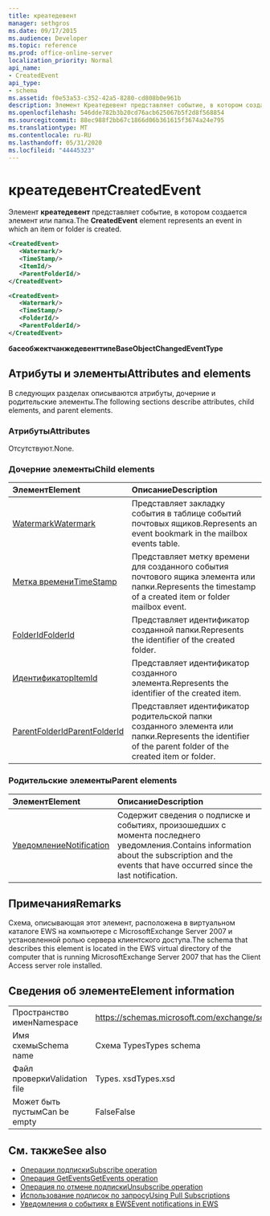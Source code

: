 ```yaml
---
title: креатедевент
manager: sethgros
ms.date: 09/17/2015
ms.audience: Developer
ms.topic: reference
ms.prod: office-online-server
localization_priority: Normal
api_name:
- CreatedEvent
api_type:
- schema
ms.assetid: f0e53a53-c352-42a5-8280-cd808b0e961b
description: Элемент Креатедевент представляет событие, в котором создается элемент или папка.
ms.openlocfilehash: 546dde782b3b20cd76acb625067b5f2d8f568854
ms.sourcegitcommit: 88ec988f2bb67c1866d06b361615f3674a24e795
ms.translationtype: MT
ms.contentlocale: ru-RU
ms.lasthandoff: 05/31/2020
ms.locfileid: "44445323"
---
```

# <a name="createdevent"></a><span data-ttu-id="36545-103">креатедевент</span><span class="sxs-lookup"><span data-stu-id="36545-103">CreatedEvent</span></span>

<span data-ttu-id="36545-104">Элемент **креатедевент** представляет событие, в котором создается элемент или папка.</span><span class="sxs-lookup"><span data-stu-id="36545-104">The **CreatedEvent** element represents an event in which an item or folder is created.</span></span> 
  
```xml
<CreatedEvent>
   <Watermark/>
   <TimeStamp/>
   <ItemId/>
   <ParentFolderId/>
</CreatedEvent>
```

```xml
<CreatedEvent>
   <Watermark/>
   <TimeStamp/>
   <FolderId/>
   <ParentFolderId/>
</CreatedEvent>
```

<span data-ttu-id="36545-105">**басеобжектчанжедевенттипе**</span><span class="sxs-lookup"><span data-stu-id="36545-105">**BaseObjectChangedEventType**</span></span>

## <a name="attributes-and-elements"></a><span data-ttu-id="36545-106">Атрибуты и элементы</span><span class="sxs-lookup"><span data-stu-id="36545-106">Attributes and elements</span></span>

<span data-ttu-id="36545-107">В следующих разделах описываются атрибуты, дочерние и родительские элементы.</span><span class="sxs-lookup"><span data-stu-id="36545-107">The following sections describe attributes, child elements, and parent elements.</span></span>
  
### <a name="attributes"></a><span data-ttu-id="36545-108">Атрибуты</span><span class="sxs-lookup"><span data-stu-id="36545-108">Attributes</span></span>

<span data-ttu-id="36545-109">Отсутствуют.</span><span class="sxs-lookup"><span data-stu-id="36545-109">None.</span></span>
  
### <a name="child-elements"></a><span data-ttu-id="36545-110">Дочерние элементы</span><span class="sxs-lookup"><span data-stu-id="36545-110">Child elements</span></span>

|<span data-ttu-id="36545-111">**Элемент**</span><span class="sxs-lookup"><span data-stu-id="36545-111">**Element**</span></span>|<span data-ttu-id="36545-112">**Описание**</span><span class="sxs-lookup"><span data-stu-id="36545-112">**Description**</span></span>|
|:-----|:-----|
|[<span data-ttu-id="36545-113">Watermark</span><span class="sxs-lookup"><span data-stu-id="36545-113">Watermark</span></span>](watermark.md) <br/> |<span data-ttu-id="36545-114">Представляет закладку события в таблице событий почтовых ящиков.</span><span class="sxs-lookup"><span data-stu-id="36545-114">Represents an event bookmark in the mailbox events table.</span></span>  <br/> |
|[<span data-ttu-id="36545-115">Метка времени</span><span class="sxs-lookup"><span data-stu-id="36545-115">TimeStamp</span></span>](timestamp.md) <br/> |<span data-ttu-id="36545-116">Представляет метку времени для созданного события почтового ящика элемента или папки.</span><span class="sxs-lookup"><span data-stu-id="36545-116">Represents the timestamp of a created item or folder mailbox event.</span></span>  <br/> |
|[<span data-ttu-id="36545-117">FolderId</span><span class="sxs-lookup"><span data-stu-id="36545-117">FolderId</span></span>](folderid.md) <br/> |<span data-ttu-id="36545-118">Представляет идентификатор созданной папки.</span><span class="sxs-lookup"><span data-stu-id="36545-118">Represents the identifier of the created folder.</span></span>  <br/> |
|[<span data-ttu-id="36545-119">Идентификатор</span><span class="sxs-lookup"><span data-stu-id="36545-119">ItemId</span></span>](itemid.md) <br/> |<span data-ttu-id="36545-120">Представляет идентификатор созданного элемента.</span><span class="sxs-lookup"><span data-stu-id="36545-120">Represents the identifier of the created item.</span></span>  <br/> |
|[<span data-ttu-id="36545-121">ParentFolderId</span><span class="sxs-lookup"><span data-stu-id="36545-121">ParentFolderId</span></span>](parentfolderid.md) <br/> |<span data-ttu-id="36545-122">Представляет идентификатор родительской папки созданного элемента или папки.</span><span class="sxs-lookup"><span data-stu-id="36545-122">Represents the identifier of the parent folder of the created item or folder.</span></span>  <br/> |
   
### <a name="parent-elements"></a><span data-ttu-id="36545-123">Родительские элементы</span><span class="sxs-lookup"><span data-stu-id="36545-123">Parent elements</span></span>

|<span data-ttu-id="36545-124">**Элемент**</span><span class="sxs-lookup"><span data-stu-id="36545-124">**Element**</span></span>|<span data-ttu-id="36545-125">**Описание**</span><span class="sxs-lookup"><span data-stu-id="36545-125">**Description**</span></span>|
|:-----|:-----|
|[<span data-ttu-id="36545-126">Уведомление</span><span class="sxs-lookup"><span data-stu-id="36545-126">Notification</span></span>](notification-ex15websvcsotherref.md) <br/> |<span data-ttu-id="36545-127">Содержит сведения о подписке и событиях, произошедших с момента последнего уведомления.</span><span class="sxs-lookup"><span data-stu-id="36545-127">Contains information about the subscription and the events that have occurred since the last notification.</span></span>  <br/> |
   
## <a name="remarks"></a><span data-ttu-id="36545-128">Примечания</span><span class="sxs-lookup"><span data-stu-id="36545-128">Remarks</span></span>

<span data-ttu-id="36545-129">Схема, описывающая этот элемент, расположена в виртуальном каталоге EWS на компьютере с MicrosoftExchange Server 2007 и установленной ролью сервера клиентского доступа.</span><span class="sxs-lookup"><span data-stu-id="36545-129">The schema that describes this element is located in the EWS virtual directory of the computer that is running MicrosoftExchange Server 2007 that has the Client Access server role installed.</span></span>
  
## <a name="element-information"></a><span data-ttu-id="36545-130">Сведения об элементе</span><span class="sxs-lookup"><span data-stu-id="36545-130">Element information</span></span>

|||
|:-----|:-----|
|<span data-ttu-id="36545-131">Пространство имен</span><span class="sxs-lookup"><span data-stu-id="36545-131">Namespace</span></span>  <br/> |https://schemas.microsoft.com/exchange/services/2006/types  <br/> |
|<span data-ttu-id="36545-132">Имя схемы</span><span class="sxs-lookup"><span data-stu-id="36545-132">Schema name</span></span>  <br/> |<span data-ttu-id="36545-133">Схема Types</span><span class="sxs-lookup"><span data-stu-id="36545-133">Types schema</span></span>  <br/> |
|<span data-ttu-id="36545-134">Файл проверки</span><span class="sxs-lookup"><span data-stu-id="36545-134">Validation file</span></span>  <br/> |<span data-ttu-id="36545-135">Types. xsd</span><span class="sxs-lookup"><span data-stu-id="36545-135">Types.xsd</span></span>  <br/> |
|<span data-ttu-id="36545-136">Может быть пустым</span><span class="sxs-lookup"><span data-stu-id="36545-136">Can be empty</span></span>  <br/> |<span data-ttu-id="36545-137">False</span><span class="sxs-lookup"><span data-stu-id="36545-137">False</span></span>  <br/> |
   
## <a name="see-also"></a><span data-ttu-id="36545-138">См. также</span><span class="sxs-lookup"><span data-stu-id="36545-138">See also</span></span>

- [<span data-ttu-id="36545-139">Операции подписки</span><span class="sxs-lookup"><span data-stu-id="36545-139">Subscribe operation</span></span>](subscribe-operation.md)  
- [<span data-ttu-id="36545-140">Операция GetEvents</span><span class="sxs-lookup"><span data-stu-id="36545-140">GetEvents operation</span></span>](getevents-operation.md)  
- [<span data-ttu-id="36545-141">Операция по отмене подписки</span><span class="sxs-lookup"><span data-stu-id="36545-141">Unsubscribe operation</span></span>](unsubscribe-operation.md)
- [<span data-ttu-id="36545-142">Использование подписок по запросу</span><span class="sxs-lookup"><span data-stu-id="36545-142">Using Pull Subscriptions</span></span>](https://msdn.microsoft.com/library/f956bc0e-2b25-4613-966b-54c65456897c%28Office.15%29.aspx) 
- [<span data-ttu-id="36545-143">Уведомления о событиях в EWS</span><span class="sxs-lookup"><span data-stu-id="36545-143">Event notifications in EWS</span></span>](https://msdn.microsoft.com/library/4fd4b351-d35c-4ccc-9ed9-878932ab9d50%28Office.15%29.aspx)

